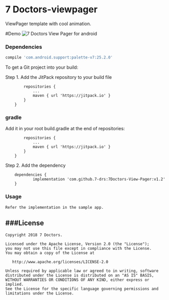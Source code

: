 # 7 Doctors-viewpager

ViewPager template with cool animation.

#Demo
![7 Doctors View Pager for android](https://github.com/7-drs/7Doctors-View-Pager/blob/master/app/src/main/res/drawable-nodpi/demo.gif)




### Dependencies
```groovy
compile 'com.android.support:palette-v7:25.2.0'
```

To get a Git project into your build:

Step 1. Add the JitPack repository to your build file
```	allprojects {
		repositories {
			...
			maven { url 'https://jitpack.io' }
		}
	}
```
### gradle
Add it in your root build.gradle at the end of repositories:

```	allprojects {
		repositories {
			...
			maven { url 'https://jitpack.io' }
		}
	}
```
Step 2. Add the dependency
```
	dependencies {
	        implementation 'com.github.7-drs:7Doctors-View-Pager:v1.2'
	}
```
### Usage
    Refer the implementation in the sample app.


###License
--------

    Copyright 2018 7 Doctors.

    Licensed under the Apache License, Version 2.0 (the "License");
    you may not use this file except in compliance with the License.
    You may obtain a copy of the License at

       http://www.apache.org/licenses/LICENSE-2.0

    Unless required by applicable law or agreed to in writing, software
    distributed under the License is distributed on an "AS IS" BASIS,
    WITHOUT WARRANTIES OR CONDITIONS OF ANY KIND, either express or implied.
    See the License for the specific language governing permissions and
    limitations under the License.

